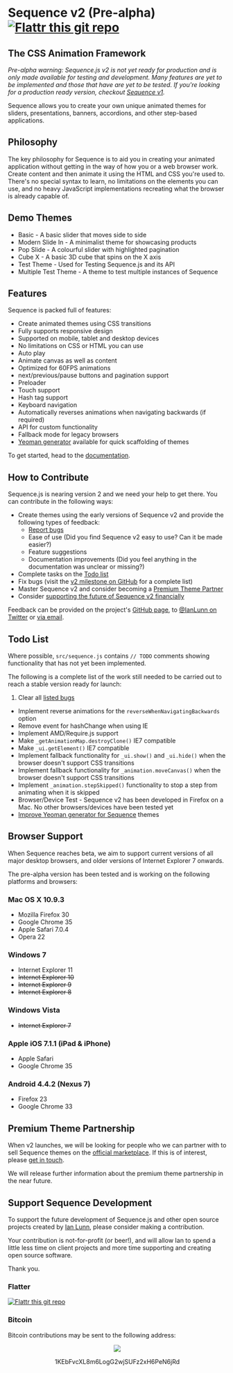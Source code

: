 Sequence v2 (Pre-alpha) [![Flattr this git repo](http://api.flattr.com/button/flattr-badge-large.png)](https://flattr.com/submit/auto?user_id=IanLunn&url=https://github.com/IanLunn/Sequence&title=Sequence&language=english&tags=github&category=software)
=====================

## The CSS Animation Framework

*Pre-alpha warning: Sequence.js v2 is not yet ready for production and is only made available for testing and development. Many features are yet to be implemented and those that have are yet to be tested. If you're looking for a production ready version, checkout [Sequence v1](http://sequencejs.com/).*

Sequence allows you to create your own unique animated themes for sliders, presentations, banners, accordions, and other step-based applications.

## Philosophy

The key philosophy for Sequence is to aid you in creating your animated application without getting in the way of how you or a web browser work. Create content and then animate it using the HTML and CSS you're used to. There's no special syntax to learn, no limitations on the elements you can use, and no heavy JavaScript implementations recreating what the browser is already capable of.

## Demo Themes

- Basic - A basic slider that moves side to side
- Modern Slide In - A minimalist theme for showcasing products
- Pop Slide - A colourful slider with highlighted pagination
- Cube X - A basic 3D cube that spins on the X axis
- Test Theme - Used for Testing Sequence.js and its API
- Multiple Test Theme - A theme to test multiple instances of Sequence

## Features

Sequence is packed full of features:

- Create animated themes using CSS transitions
- Fully supports responsive design
- Supported on mobile, tablet and desktop devices
- No limitations on CSS or HTML you can use
- Auto play
- Animate canvas as well as content
- Optimized for 60FPS animations
- next/previous/pause buttons and pagination support
- Preloader
- Touch support
- Hash tag support
- Keyboard navigation
- Automatically reverses animations when navigating backwards (if required)
- API for custom functionality
- Fallback mode for legacy browsers
- [Yeoman generator](https://github.com/IanLunn/generator-sequence) available for quick scaffolding of themes

To get started, head to the [documentation](https://github.com/IanLunn/Sequence/blob/v2/DOCUMENTATION.md).

## How to Contribute

Sequence.js is nearing version 2 and we need your help to get there. You can contribute in the following ways:

- Create themes using the early versions of Sequence v2 and provide the following types of feedback:
  - [Report bugs](https://github.com/IanLunn/Sequence/issues)
  - Ease of use (Did you find Sequence v2 easy to use? Can it be made easier?)
  - Feature suggestions
  - Documentation improvements (Did you feel anything in the documentation was unclear or missing?)
- Complete tasks on the [Todo list](#todo-list)
- Fix bugs (visit the [v2 milestone on GitHub](https://github.com/IanLunn/Sequence/issues?milestone=11&state=open) for a complete list)
- Master Sequence v2 and consider becoming a [Premium Theme Partner](#premium-theme-partnership)
- Consider [supporting the future of Sequence v2 financially](#support-sequence-development)

Feedback can be provided on the project's [GitHub page](https://github.com/IanLunn/Sequence/), to [@IanLunn on Twitter](https://twitter.com/IanLunn) or [via email](mailto://hello@ianlunn.co.uk).

## Todo List

Where possible, `src/sequence.js` contains `// TODO` comments showing functionality that has not yet been implemented.

The following is a complete list of the work still needed to be carried out to reach a stable version ready for launch:

1. Clear all [listed bugs](https://github.com/IanLunn/Sequence/issues?milestone=11&state=open)
- Implement reverse animations for the `reverseWhenNavigatingBackwards` option
- Remove event for hashChange when using IE
- Implement AMD/Require.js support
- Make `_getAnimationMap.destroyClone()` IE7 compatible
- Make `_ui.getElement()` IE7 compatible
- Implement fallback functionality for `_ui.show()` and `_ui.hide()` when the browser doesn't support CSS transitions
- Implement fallback functionality for `_animation.moveCanvas()` when the browser doesn't support CSS transitions
- Implement `_animation.stepSkipped()` functionality to stop a step from animating when it is skipped
- Browser/Device Test - Sequence v2 has been developed in Firefox on a Mac. No other browsers/devices have been tested yet
- [Improve Yeoman generator for Sequence](https://github.com/IanLunn/generator-sequence/issues) themes

## Browser Support

When Sequence reaches beta, we aim to support current versions of all major desktop browsers, and older versions of Internet Explorer 7 onwards.

The pre-alpha version has been tested and is working on the following platforms and browsers:

### Mac OS X 10.9.3

- Mozilla Firefox 30
- Google Chrome 35
- Apple Safari 7.0.4
- Opera 22

### Windows 7

- Internet Explorer 11
- ~~Internet Explorer 10~~
- ~~Internet Explorer 9~~
- ~~Internet Explorer 8~~

### Windows Vista

- ~~Internet Explorer 7~~

### Apple iOS 7.1.1 (iPad & iPhone)

- Apple Safari
- Google Chrome 35

### Android 4.4.2 (Nexus 7)

- Firefox 23
- Google Chrome 33



## Premium Theme Partnership

When v2 launches, we will be looking for people who we can partner with to sell Sequence themes on the [official marketplace](http://sequencejs.com). If this is of interest, please [get in touch](http://sequencejs.com/contact/).

We will release further information about the premium theme partnership in the near future.

## Support Sequence Development

To support the future development of Sequence.js and other open source projects created by [Ian Lunn](https://github.com/IanLunn), please consider making a contribution.

Your contribution is not-for-profit (or beer!), and will allow Ian to spend a little less time on client projects and more time supporting and creating open source software.

Thank you.

### Flatter

[![Flattr this git repo](http://api.flattr.com/button/flattr-badge-large.png)](https://flattr.com/submit/auto?user_id=IanLunn&url=https://github.com/IanLunn/Sequence&title=Sequence&language=english&tags=github&category=software)

### Bitcoin

Bitcoin contributions may be sent to the following address:

<div style="text-align: center;">
<a href="bitcoin:1KEbFvcXL8m6LogG2wjSUFz2xH6PeN6jRd?label=Sequence.js%20Development"><img src="http://ianlunn.co.uk/images/btc-donate.jpg" /></a>
<p>1KEbFvcXL8m6LogG2wjSUFz2xH6PeN6jRd</p>
</div>
